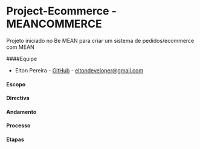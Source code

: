 # Project-Ecommerce - MEANCOMMERCE
Projeto iniciado no Be MEAN para criar um sistema de pedidos/ecommerce com MEAN

####Equipe

- Elton Pereira - [GitHub](https://github.com/eltondev) - eltondeveloper@gmail.com

#### Escopo

#### Directiva

#### Andamento

#### Processo

#### Etapas
